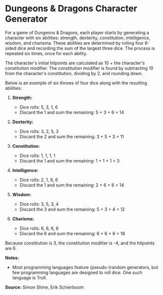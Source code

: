 # Dungeons & Dragons Character Generator

For a game of Dungeons & Dragons, each player starts by generating a character with six abilities: strength, dexterity, constitution, intelligence, wisdom, and charisma. These abilities are determined by rolling four 6-sided dice and recording the sum of the largest three dice. The process is repeated six times, once for each ability.

The character's initial hitpoints are calculated as 10 + the character's constitution modifier. The constitution modifier is found by subtracting 10 from the character's constitution, dividing by 2, and rounding down.

Below is an example of six throws of four dice along with the resulting abilities:

1. **Strength:**
   - Dice rolls: 5, 3, 1, 6
   - Discard the 1 and sum the remaining: 5 + 3 + 6 = 14

2. **Dexterity:**
   - Dice rolls: 3, 2, 5, 3
   - Discard the 2 and sum the remaining: 3 + 5 + 3 = 11

3. **Constitution:**
   - Dice rolls: 1, 1, 1, 1
   - Discard the 1 and sum the remaining: 1 + 1 + 1 = 3

4. **Intelligence:**
   - Dice rolls: 2, 1, 6, 6
   - Discard the 1 and sum the remaining: 2 + 6 + 6 = 14

5. **Wisdom:**
   - Dice rolls: 3, 5, 3, 4
   - Discard the 3 and sum the remaining: 5 + 3 + 4 = 12

6. **Charisma:**
   - Dice rolls: 6, 6, 6, 6
   - Discard the 6 and sum the remaining: 6 + 6 + 6 = 18

Because constitution is 3, the constitution modifier is -4, and the hitpoints are 6.

**Notes:**
- Most programming languages feature (pseudo-)random generators, but few programming languages are designed to roll dice. One such language is Troll.
  
**Source:**
Simon Shine, Erik Schierboom